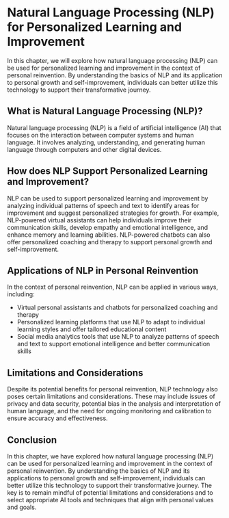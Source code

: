Natural Language Processing (NLP) for Personalized Learning and Improvement
============================================================================================================================================

In this chapter, we will explore how natural language processing (NLP) can be used for personalized learning and improvement in the context of personal reinvention. By understanding the basics of NLP and its application to personal growth and self-improvement, individuals can better utilize this technology to support their transformative journey.

What is Natural Language Processing (NLP)?
------------------------------------------

Natural language processing (NLP) is a field of artificial intelligence (AI) that focuses on the interaction between computer systems and human language. It involves analyzing, understanding, and generating human language through computers and other digital devices.

How does NLP Support Personalized Learning and Improvement?
-----------------------------------------------------------

NLP can be used to support personalized learning and improvement by analyzing individual patterns of speech and text to identify areas for improvement and suggest personalized strategies for growth. For example, NLP-powered virtual assistants can help individuals improve their communication skills, develop empathy and emotional intelligence, and enhance memory and learning abilities. NLP-powered chatbots can also offer personalized coaching and therapy to support personal growth and self-improvement.

Applications of NLP in Personal Reinvention
-------------------------------------------

In the context of personal reinvention, NLP can be applied in various ways, including:

* Virtual personal assistants and chatbots for personalized coaching and therapy
* Personalized learning platforms that use NLP to adapt to individual learning styles and offer tailored educational content
* Social media analytics tools that use NLP to analyze patterns of speech and text to support emotional intelligence and better communication skills

Limitations and Considerations
------------------------------

Despite its potential benefits for personal reinvention, NLP technology also poses certain limitations and considerations. These may include issues of privacy and data security, potential bias in the analysis and interpretation of human language, and the need for ongoing monitoring and calibration to ensure accuracy and effectiveness.

Conclusion
----------

In this chapter, we have explored how natural language processing (NLP) can be used for personalized learning and improvement in the context of personal reinvention. By understanding the basics of NLP and its applications to personal growth and self-improvement, individuals can better utilize this technology to support their transformative journey. The key is to remain mindful of potential limitations and considerations and to select appropriate AI tools and techniques that align with personal values and goals.
